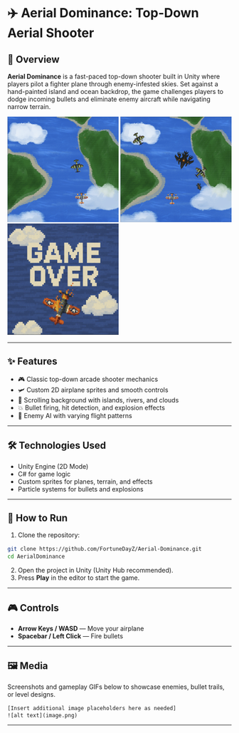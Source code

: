 # ✈️ Aerial Dominance: Top-Down Aerial Shooter

## 🧭 Overview

**Aerial Dominance** is a fast-paced top-down shooter built in Unity where players pilot a fighter plane through enemy-infested skies. Set against a hand-painted island and ocean backdrop, the game challenges players to dodge incoming bullets and eliminate enemy aircraft while navigating narrow terrain.

<img src="https://github.com/FortuneDayZ/Aerial-Dominance/blob/main/Screenshots/3.png?raw=true" width="250" />

<img src="https://github.com/FortuneDayZ/Aerial-Dominance/blob/main/Screenshots/2.png?raw=true" width="250" />

<img src="https://github.com/FortuneDayZ/Aerial-Dominance/blob/main/Screenshots/1.png?raw=true" width="250" />

---

## ✨ Features

- 🎮 Classic top-down arcade shooter mechanics
- 🛩️ Custom 2D airplane sprites and smooth controls
- 🌊 Scrolling background with islands, rivers, and clouds
- 💥 Bullet firing, hit detection, and explosion effects
- 🧠 Enemy AI with varying flight patterns
---

## 🛠️ Technologies Used

- Unity Engine (2D Mode)
- C# for game logic
- Custom sprites for planes, terrain, and effects
- Particle systems for bullets and explosions

---

## 🚀 How to Run

1. Clone the repository:
```bash
git clone https://github.com/FortuneDayZ/Aerial-Dominance.git
cd AerialDominance
```

2. Open the project in Unity (Unity Hub recommended).
3. Press **Play** in the editor to start the game.

---

## 🎮 Controls

- **Arrow Keys / WASD** — Move your airplane
- **Spacebar / Left Click** — Fire bullets

---

## 🖼️ Media

Screenshots and gameplay GIFs below to showcase enemies, bullet trails, or level designs.

```
[Insert additional image placeholders here as needed]
![alt text](image.png)
```
---
